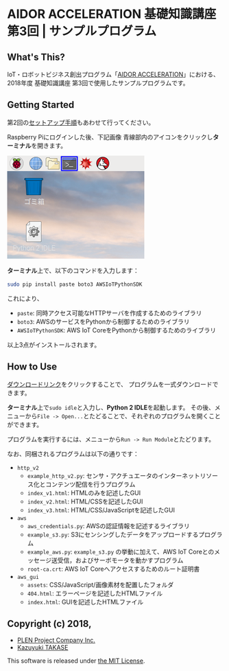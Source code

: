 AIDOR ACCELERATION 基礎知識講座 第3回 | サンプルプログラム
===============================================================================

What's This?
-------------------------------------------------------------------------------

IoT・ロボットビジネス創出プログラム「[AIDOR ACCELERATION](https://teqs.jp/acceleration)」における、
2018年度 基礎知識講座 第3回で使用したサンプルプログラムです。


Getting Started
-------------------------------------------------------------------------------

第2回の[セットアップ手順](https://github.com/Guvalif/imedio_0801/blob/master/README.md)もあわせて行ってください。

Raspberry Piにログインした後、下記画像 青線部内のアイコンをクリックし**ターミナル**を開きます。

![](.assets/desktop.png)

**ターミナル**上で、以下のコマンドを入力します：

```sh
sudo pip install paste boto3 AWSIoTPythonSDK
```

これにより、

- `paste`: 同時アクセス可能なHTTPサーバを作成するためのライブラリ
- `boto3`: AWSのサービスをPythonから制御するためのライブラリ
- `AWSIoTPythonSDK`: AWS IoT CoreをPythonから制御するためのライブラリ

以上3点がインストールされます。


How to Use
-------------------------------------------------------------------------------

[ダウンロードリンク](https://github.com/Guvalif/aidor-acceleration-03/archive/master.zip)をクリックすることで、
プログラムを一式ダウンロードできます。

**ターミナル**上で`sudo idle`と入力し、**Python 2 IDLE**を起動します。
その後、メニューから`File -> Open...`とたどることで、それぞれのプログラムを開くことができます。

プログラムを実行するには、メニューから`Run -> Run Module`とたどります。

なお、同梱されるプログラムは以下の通りです：

- `http_v2`
    - `example_http_v2.py`: センサ・アクチュエータのインターネットリソース化とコンテンツ配信を行うプログラム
    - `index_v1.html`: HTMLのみを記述したGUI
    - `index_v2.html`: HTML/CSSを記述したGUI
    - `index_v3.html`: HTML/CSS/JavaScriptを記述したGUI
- `aws`
    - `aws_credentials.py`: AWSの認証情報を記述するライブラリ
    - `example_s3.py`: S3にセンシングしたデータをアップロードするプログラム
    - `example_aws.py`: `example_s3.py` の挙動に加えて、AWS IoT Coreとのメッセージ送受信，およびサーボモータを動かすプログラム
    - `root-ca.crt`: AWS IoT Coreへアクセスするためのルート証明書
- `aws_gui`
    - `assets`: CSS/JavaScript/画像素材を配置したフォルダ
    - `404.html`: エラーページを記述したHTMLファイル
    - `index.html`: GUIを記述したHTMLファイル


Copyright (c) 2018,
-------------------------------------------------------------------------------

- [PLEN Project Company Inc.](https://plen.jp)
- [Kazuyuki TAKASE](https://github.com/Guvalif)

This software is released under [the MIT License](http://opensource.org/licenses/mit-license.php).